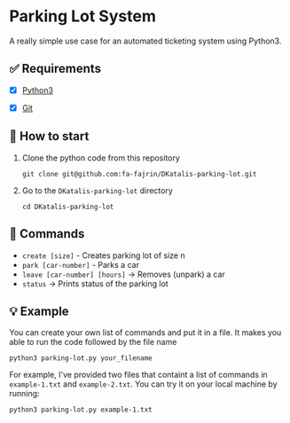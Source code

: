 # Parking Lot System
A really simple use case for an automated ticketing system using Python3.


## :white_check_mark: Requirements
- [x] [Python3](https://www.python.org/downloads/)
- [x] [Git](https://github.com/git-guides/install-git)


## :pushpin: How to start
1. Clone the python code from this repository
   ```
   git clone git@github.com:fa-fajrin/DKatalis-parking-lot.git
   ```
2. Go to the `DKatalis-parking-lot` directory
   ```
   cd DKatalis-parking-lot
   ```

## :rocket: Commands
* `create [size]` - Creates parking lot of size n
* `park [car-number]` - Parks a car
* `leave [car-number] [hours]` -> Removes (unpark) a car
* `status` -> Prints status of the parking lot


## :bulb: Example
You can create your own list of commands and put it in a file. It makes you able to run the code followed by the file name
```
python3 parking-lot.py your_filename
```

For example, I've provided two files that containt a list of commands in `example-1.txt` and `example-2.txt`. You can try it on your local machine by running:
```
python3 parking-lot.py example-1.txt
```
